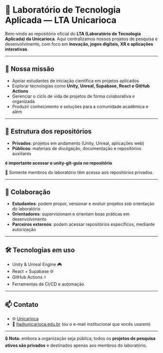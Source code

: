 # 🧪 Laboratório de Tecnologia Aplicada — LTA Unicarioca

Bem-vindo ao repositório oficial do **LTA (Laboratório de Tecnologia Aplicada) da Unicarioca**.
Aqui centralizamos nossos projetos de pesquisa e desenvolvimento, com foco em **inovação, jogos digitais, XR e aplicações interativas**.

---

## 🎯 Nossa missão

* Apoiar estudantes de iniciação científica em projetos aplicados
* Explorar tecnologias como **Unity, Unreal, Supabase, React e GitHub Actions**
* Gerenciar o ciclo de vida de projetos de forma colaborativa e organizada
* Produzir conhecimento e soluções para a comunidade acadêmica e além

---

## 📂 Estrutura dos repositórios

* **Privados**: projetos em andamento (Unity, Unreal, aplicações web)
* **Públicos**: materiais de divulgação, documentação e repositórios auxiliares

**é importante acessar o  unity-git-guia no repositório**

📌 Somente membros do laboratório têm acesso aos repositórios privados.

---

## 👥 Colaboração

* **Estudantes**: podem propor, versionar e evoluir projetos sob orientação do laboratório
* **Orientadores**: supervisionam e orientam boas práticas em desenvolvimento
* **Parceiros externos**: podem acessar repositórios específicos, mediante autorização

---

## 🛠️ Tecnologias em uso

* Unity & Unreal Engine 🎮
* React + Supabase 🌐
* GitHub Actions ⚡
* Ferramentas de CI/CD e automação

---

## 📫 Contato

* 🌐 [Unicarioca](https://www.unicarioca.edu.br)
* 📧 [lta@unicarioca.edu.br](mailto:lta@unicarioca.edu.br) (ou o e-mail institucional que vocês usarem)

---

🔒 **Nota:** embora a organização seja pública, todos os **projetos de pesquisa ativos são privados** e destinados apenas aos membros do laboratório. 
